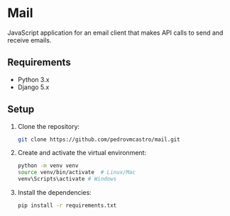 # Mail
JavaScript application for an email client that makes API calls to send and receive emails.

## Requirements

- Python 3.x  
- Django 5.x  

## Setup

1. Clone the repository:
    ```bash
    git clone https://github.com/pedrovmcastro/mail.git
    ```
2. Create and activate the virtual environment:
    ```bash
    python -m venv venv
    source venv/bin/activate  # Linux/Mac
    venv\Scripts\activate # Windows
    ```
3. Install the dependencies:
    ```bash
    pip install -r requirements.txt
    ```